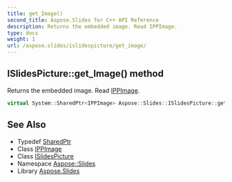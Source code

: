```yaml
---
title: get_Image()
second_title: Aspose.Slides for C++ API Reference
description: Returns the embedded image. Read IPPImage.
type: docs
weight: 1
url: /aspose.slides/islidespicture/get_image/
---
```

## ISlidesPicture::get_Image() method


Returns the embedded image. Read [IPPImage](../../ippimage/).

```cpp
virtual System::SharedPtr<IPPImage> Aspose::Slides::ISlidesPicture::get_Image()=0
```

## See Also

* Typedef [SharedPtr](../../../system/sharedptr/)
* Class [IPPImage](../../ippimage/)
* Class [ISlidesPicture](../)
* Namespace [Aspose::Slides](../../)
* Library [Aspose.Slides](../../../)